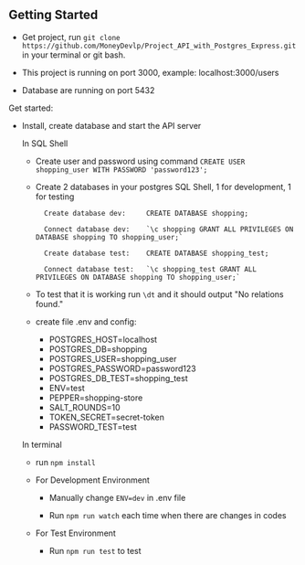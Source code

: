 ## Getting Started

- Get project, run `git clone https://github.com/MoneyDevlp/Project_API_with_Postgres_Express.git` in your terminal or git bash.

- This project is running on port 3000, example: localhost:3000/users

- Database are running on port 5432

Get started:

- Install, create database and start the API server

  In SQL Shell

  - Create user and password using command `CREATE USER shopping_user WITH PASSWORD 'password123';`
  
  - Create 2 databases in your postgres SQL Shell, 1 for development, 1 for testing
      
          Create database dev:     CREATE DATABASE shopping;

          Connect database dev:    `\c shopping GRANT ALL PRIVILEGES ON DATABASE shopping TO shopping_user;`
        
          Create database test:    CREATE DATABASE shopping_test;

          Connect database test:   `\c shopping_test GRANT ALL PRIVILEGES ON DATABASE shopping TO shopping_user;`
                        
  - To test that it is working run `\dt` and it should output "No relations found."
  
  - create file .env and config:
  
     - POSTGRES_HOST=localhost
     - POSTGRES_DB=shopping
     - POSTGRES_USER=shopping_user
     - POSTGRES_PASSWORD=password123
     - POSTGRES_DB_TEST=shopping_test
     - ENV=test
     - PEPPER=shopping-store
     - SALT_ROUNDS=10
     - TOKEN_SECRET=secret-token
     - PASSWORD_TEST=test

  In terminal

  - run `npm install`

  - For Development Environment

    - Manually change `ENV=dev` in .env file

    - Run `npm run watch` each time when there are changes in codes

  - For Test Environment

    - Run `npm run test` to test

